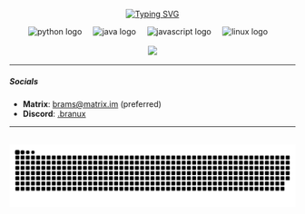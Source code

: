 <p align="center">
  <a href="https://git.io/typing-svg"><img src="https://readme-typing-svg.herokuapp.com?font=Jetbrains+Mono&weight=800&size=22&pause=1000&color=41FF00&center=true&vCenter=true&random=false&width=435&lines=%3E+I+do+a+bit+of+coding;%3E+Selfhosting+%2B+Homelabbing" alt="Typing SVG" /></a>
</p>

<div align="center">
  <img src="https://cdn.jsdelivr.net/gh/devicons/devicon/icons/python/python-original.svg" height="40" alt="python logo"  />
  <img width="12" />
  <img src="https://cdn.jsdelivr.net/gh/devicons/devicon/icons/java/java-original.svg" height="40" alt="java logo"  />
  <img width="12" />
  <img src="https://cdn.jsdelivr.net/gh/devicons/devicon@latest/icons/javascript/javascript-original.svg" height="40" alt="javascript logo"  />
  <img width="12" />
  <img src="https://cdn.jsdelivr.net/gh/devicons/devicon/icons/linux/linux-original.svg" height="40" alt="linux logo"  />
  <img width="12" />
  <br />
  <br />
  <img src="https://img.shields.io/badge/TOR%20RELAY-7D4698?style=for-the-badge&logo=Tor-Browser&logoColor=white" target="https://metrics.torproject.org/rs.html#details/C43F0E1F1E7504400DBE6BB7D40EBB4F153CB112">
</div>

---

##### Socials

* **Matrix**: [brams@matrix.im](matrix:brams@matrix.im) (preferred)
* **Discord**: [.branux](https://discord.com/users/.branux)

---

<br clear="both">

<img src="https://raw.githubusercontent.com/ibndiaye/ibndiaye/output/github-contribution-grid-snake-dark.svg">
